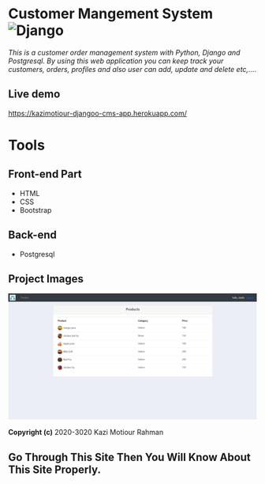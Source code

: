 # Customer Mangement System ![Django](https://img.shields.io/badge/-Django-%23092E20?style=flat-square&logo=Django&logoColor=white)

*This is a customer order management system with Python, Django and Postgresql. By using this web application you can keep track your customers, orders, profiles and also user can add, update and delete etc,....*

## Live demo
https://kazimotiour-djangoo-cms-app.herokuapp.com/

# Tools
## Front-end Part
* HTML
* CSS
* Bootstrap
## Back-end
* Postgresql
## Project Images
![](images/CMS1.PNG)





**Copyright (c)** 2020-3020 Kazi Motiour Rahman
## Go Through This Site Then You Will Know About This Site Properly.
